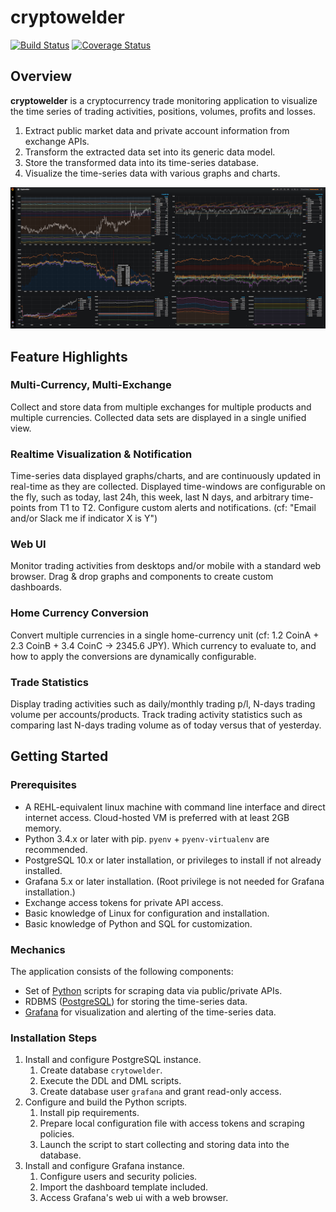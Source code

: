# cryptowelder
[![Build Status][travis-icon]][travis-page] [![Coverage Status][coverall-icon]][coverall-page]

[travis-page]:https://travis-ci.org/after-the-sunrise/cryptowelder
[travis-icon]:https://travis-ci.org/after-the-sunrise/cryptowelder.svg?branch=master
[coverall-page]:https://coveralls.io/github/after-the-sunrise/cryptowelder?branch=master
[coverall-icon]:https://coveralls.io/repos/github/after-the-sunrise/cryptowelder/badge.svg?branch=master

## Overview

**cryptowelder** is a cryptocurrency trade monitoring application to visualize the time series of trading activities, positions, volumes, profits and losses.

1. Extract public market data and private account information from exchange APIs.
2. Transform the extracted data set into its generic data model.
3. Store the transformed data into its time-series database.
4. Visualize the time-series data with various graphs and charts. 

![Grafana Dashboard Screenshot](./docs/img/dashboard.png)


## Feature Highlights

### Multi-Currency, Multi-Exchange
Collect and store data from multiple exchanges for multiple products and multiple currencies. 
Collected data sets are displayed in a single unified view.

### Realtime Visualization & Notification
Time-series data displayed graphs/charts, and are continuously updated in real-time as they are collected. 
Displayed time-windows are configurable on the fly, such as today, last 24h, this week, last N days, and arbitrary time-points from T1 to T2.
Configure custom alerts and notifications. (cf: "Email and/or Slack me if indicator X is Y")

### Web UI
Monitor trading activities from desktops and/or mobile with a standard web browser. 
Drag & drop graphs and components to create custom dashboards.

### Home Currency Conversion
Convert multiple currencies in a single home-currency unit (cf: 1.2 CoinA + 2.3 CoinB + 3.4 CoinC -> 2345.6 JPY).
Which currency to evaluate to, and how to apply the conversions are dynamically configurable. 

### Trade Statistics
Display trading activities such as daily/monthly trading p/l, N-days trading volume per accounts/products.
Track trading activity statistics such as comparing last N-days trading volume as of today versus that of yesterday.


## Getting Started

### Prerequisites
* A REHL-equivalent linux machine with command line interface and direct internet access. Cloud-hosted VM is preferred with at least 2GB memory.
* Python 3.4.x or later with pip. `pyenv` + `pyenv-virtualenv` are recommended.
* PostgreSQL 10.x or later installation, or privileges to install if not already installed.  
* Grafana 5.x or later installation. (Root privilege is not needed for Grafana installation.) 
* Exchange access tokens for private API access. 
* Basic knowledge of Linux for configuration and installation. 
* Basic knowledge of Python and SQL for customization. 

### Mechanics
The application consists of the following components:
* Set of [Python](https://www.python.org/) scripts for scraping data via public/private APIs.
* RDBMS ([PostgreSQL](https://www.postgresql.org/)) for storing the time-series data.
* [Grafana](https://grafana.com/) for visualization and alerting of the time-series data.

### Installation Steps
1. Install and configure PostgreSQL instance. 
    1. Create database `crytowelder`.
    2. Execute the DDL and DML scripts.
    3. Create database user `grafana` and grant read-only access.
2. Configure and build the Python scripts.
    1. Install pip requirements.
    2. Prepare local configuration file with access tokens and scraping policies.
    3. Launch the script to start collecting and storing data into the database.
3. Install and configure Grafana instance.
    1. Configure users and security policies.
    2. Import the dashboard template included.
    3. Access Grafana's web ui with a web browser.
